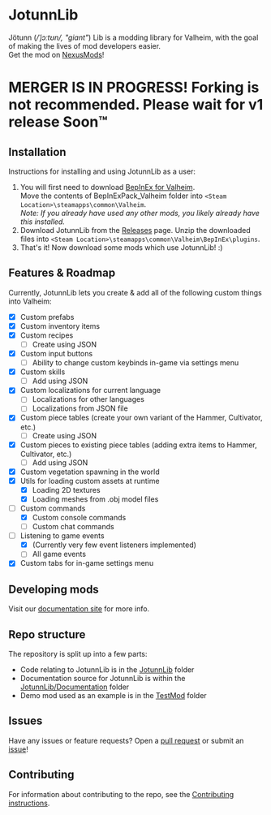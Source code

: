 # JotunnLib
Jötunn (_/ˈjɔːtʊn/, "giant"_) Lib is a modding library for Valheim, with the goal of making the lives of mod developers easier.  
Get the mod on [NexusMods](https://www.nexusmods.com/valheim/mods/507)!

# MERGER IS IN PROGRESS! Forking is not recommended. Please wait for v1 release Soon™

## Installation
Instructions for installing and using JotunnLib as a user:

1. You will first need to download [BepInEx for Valheim](https://valheim.thunderstore.io/package/denikson/BepInExPack_Valheim/).  
    Move the contents of BepInExPack_Valheim folder into `<Steam Location>\steamapps\common\Valheim`.  
    _Note: If you already have used any other mods, you likely already have this installed._
2. Download JotunnLib from the [Releases](https://github.com/jotunnlib/jotunnlib/releases) page. 
    Unzip the downloaded files into `<Steam Location>\steamapps\common\Valheim\BepInEx\plugins`.
3. That's it! Now download some mods which use JotunnLib! :)

## Features & Roadmap
Currently, JotunnLib lets you create & add all of the following custom things into Valheim:

- [x] Custom prefabs
- [x] Custom inventory items
- [x] Custom recipes
    - [ ] Create using JSON
- [x] Custom input buttons
    - [ ] Ability to change custom keybinds in-game via settings menu
- [x] Custom skills
    - [ ] Add using JSON
- [x] Custom localizations for current language
    - [ ] Localizations for other languages
    - [ ] Localizations from JSON file
- [x] Custom piece tables (create your own variant of the Hammer, Cultivator, etc.)
    - [ ] Create using JSON
- [x] Custom pieces to existing piece tables (adding extra items to Hammer, Cultivator, etc.)
    - [ ] Add using JSON
- [x] Custom vegetation spawning in the world
- [x] Utils for loading custom assets at runtime
    - [x] Loading 2D textures
    - [x] Loading meshes from .obj model files
- [ ] Custom commands
    - [x] Custom console commands
    - [ ] Custom chat commands
- [ ] Listening to game events
    - [x] (Currently very few event listeners implemented)
    - [ ] All game events
- [x] Custom tabs for in-game settings menu

## Developing mods
Visit our [documentation site](https://jotunnlib.github.io/jotunnlib) for more info.

## Repo structure
The repository is split up into a few parts:
- Code relating to JotunnLib is in the [JotunnLib](https://github.com/jotunnlib/jotunnlib/tree/main/JotunnLib) folder
- Documentation source for JotunnLib is within the [JotunnLib/Documentation](https://github.com/jotunnlib/jotunnlib/tree/main/JotunnLib/Documentation) folder
- Demo mod used as an example is in the [TestMod](https://github.com/jotunnlib/jotunnlib/tree/main/TestMod) folder

## Issues
Have any issues or feature requests? Open a [pull request](https://github.com/jotunnlib/jotunnlib/pulls) or submit an [issue](https://github.com/jotunnlib/jotunnlib/issues)!

## Contributing
For information about contributing to the repo, see the [Contributing instructions](CONTRIBUTING.md).